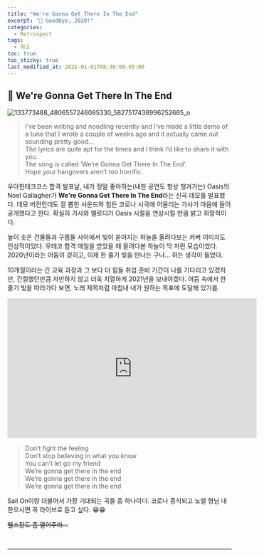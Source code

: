 ```yaml
---
title: "We're Gonna Get There In The End"
excerpt: "👋 Goodbye, 2020!"
categories:
  - Retrospect
tags:
  - 회고
toc: true
toc_sticky: true
last_modified_at: 2021-01-01T08:30:00-05:00
---
```


## 👋 We're Gonna Get There In The End

![133773488_4806557246085330_5827517438996252665_o](https://user-images.githubusercontent.com/56240505/103434769-3a567400-4c49-11eb-9aba-72ea4611f3df.jpg)

> I’ve been writing and noodling recently and I’ve made a little demo of a tune that I wrote a couple of weeks ago and it actually came out sounding pretty good…<br>
The lyrics are quite apt for the times and I think I’d like to share it with you.<br>
The song is called ‘We’re Gonna Get There In The End’.<br>
Hope your hangovers aren’t too horrific.

우아한테크코스 합격 발표날, 내가 정말 좋아하는(내한 공연도 항상 챙겨가는) Oasis의 Noel Gallagher가 **We're Gonna Get There In The End**라는 신곡 데모를 발표했다. 데모 버전인데도 잘 뽑힌 사운드와 힘든 코로나 시국에 어울리는 가사가 마음에 들어 공개했다고 한다. 확실히 가사와 멜로디가 Oasis 시절을 연상시킬 만큼 밝고 희망적이다.

높이 솟은 건물들과 구름들 사이에서 빛이 쏟아지는 하늘을 올려다보는 커버 이미지도 인상적이었다. 우테코 합격 메일을 받았을 때 올려다본 하늘이 딱 저런 모습이었다. 2020년이라는 어둠이 걷히고, 이제 한 줄기 빛을 만나는 구나... 하는 생각이 들었다.

10개월이라는 긴 교육 과정과 그 보다 더 힘들 취업 준비 기간이 나를 기다리고 있겠지만, 간절했던만큼 자만하지 않고 더욱 치열하게 2021년을 보내야겠다. 어둠 속에서 한 줄기 빛을 따라가다 보면, 노래 제목처럼 마침내 내가 원하는 목표에 도달해 있기를.

<iframe width="560" height="315" src="https://www.youtube.com/embed/uYuFuS3HMtA" frameborder="0" allow="accelerometer; autoplay; clipboard-write; encrypted-media; gyroscope; picture-in-picture" allowfullscreen></iframe>

> Don’t fight the feeling<br>
Don’t stop believing in what you know<br>
You can’t let go my friend<br>
We’re gonna get there in the end<br>
We’re gonna get there in the end<br>
We’re gonna get there in the end

Sail On이랑 더불어서 가장 기대되는 곡들 중 하나이다. 코로나 종식되고 노엘 형님 내한오시면 꼭 라이브로 듣고 싶다. 😁😁

~~헬스장도 좀 열어주라...~~

<br>

---
